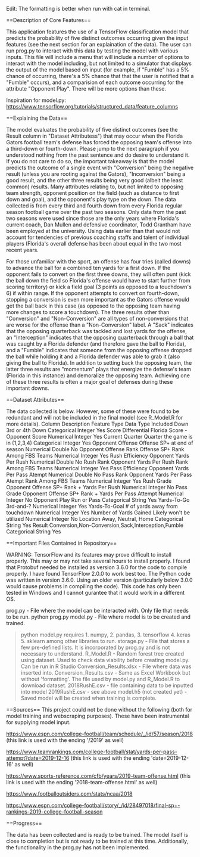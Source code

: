 Edit: The formatting is better when run with cat in terminal.

==Description of Core Features==

This application features the use of a TensorFlow classification model that predicts the probability of five distinct outcomes occurring given the input features (see the next section for an explaination of the data). The user can run prog.py to interact with this data by testing the model with various inputs. This file will include a menu that will include a number of options to interact with the model including, but not limited to a simulator that displays the output of the model based on input (for example, if "Fumble" has a 5% chance of occurring, there's a 5% chance that that the user is notified that a "Fumble" occurs), and a comparision of each outcome occurring for the attribute "Opponent Play". There will be more options than these. 

Inspiration for model.py: https://www.tensorflow.org/tutorials/structured_data/feature_columns

==Explaining the Data==

The model evaluates the probability of five distinct outcomes (see the Result column in "Dataset Attributess") that may occur when the Florida Gators football team's defense has forced the opposing team's offense into a third-down or fourth-down. 
Please jump to the next paragraph if you understood nothing from the past sentence and do desire to understand it. If you do not care to do so, the important takeaway is that the model predicts the outcome of a single event with "Conversion" being the negative result (unless you are rooting against the Gators), "Inconversion" being a good result, and the other three results being very good (albeit the least common) results.
Many attributes relating to, but not limited to opposing team strength, opponent position on the field (such as distance to first down and goal), and the opponent's play type on the down. The data collected is from every third and fourth down from every Florida regular season football game over the past two seasons. 
Only data from the past two seasons were used since those are the only years where Florida's current coach, Dan Mullen and defensive coordinator, Todd Grantham have been employed at the university. Using data earlier than that would not account for tendencies of previous coaching staffs and talent of individual players (Florida's overall defense has been about equal in the two most recent years. 

For those unfamiliar with the sport, an offense has four tries (called downs) to advance the ball for a combined ten yards for a first down. If the opponent fails to convert on the first three downs, they will often punt (kick the ball down the field so Florida's offense would have to start further from scoring territory) or kick a field goal (3 points as opposed to a touchdown's 6) if within range. If the opponent attempts to convert on fourth-down, stopping a conversion is even more important as the Gators offense would get the ball back in this case (as opposed to the opposing team having more changes to score a touchdown). The three results other than "Conversion" and "Non-Conversion" are all types of non-conversions that are worse for the offense than a "Non-Conversion" label. A "Sack" indicates that the opposing quarterback was tackled and lost yards for the offense, an "Interception" indicates that the opposing quarterback through a ball that was caught by a Florida defender (and therefore gave the ball to Florida), and a "Fumble" indicates that someone from the opposing offense dropped the ball while holding it and a Florida defender was able to grab it (also giving the ball to Florida). In addition to setting back the opposing team, the latter three results are "momentum" plays that energize the defense's team (Florida in this instance) and demoralize the opposing team. Achieving one of these three results is often a major goal of defenses during these important downs.

==Dataset Attributes==

The data collected is below. However, some of these were found to be redundant and will not be included in the final model (see R_Model.R for more details).
Column					Description						Feature Type	Data Type	Included
Down					3rd or 4th Down						Categorical	Integer		Yes
Score Differential			Florida Score - Opponent Score				Numerical	Integer		Yes
Current Quarter				Quarter the game is in (1,2,3,4)			Categorical	Integer		Yes
Opponent Offense 			Offense SP+ at end of season				Numerical	Double		No
Opponent Offense Rank			Offense SP+ Rank Among FBS Teams			Numerical	Integer		Yes
Rush Efficiency				Opponent Yards Per Rush					Numerical	Double		No
Rush Rank				Opponent Yards Per Rush Rank Among FBS Teams		Numerical	Integer		Yes
Pass Efficiency				Opponent Yards Per Pass Atempt				Numerical	Double		No
Pass Rank				Opponent Yards Per Pass Atempt Rank Among FBS Teams	Numerical	Integer		Yes
Rush Grade				Opponent Offense SP+ Rank + Yards Per Rush		Numerical	Integer		No
Pass Grade				Opponent Offense SP+ Rank + Yards Per Pass Attempt	Numerical	Integer		No
Opponent Play				Run or Pass						Categorical	String		Yes
Yards-To-Go				3rd-and-?						Numerical	Integer		Yes
Yards-To-Goal				# of yards away from touchdown				Numerical	Integer		Yes
Number of Yards Gained			Likely won't be utilized				Numerical	Integer		No
Location				Away, Neutral, Home					Categorical	String		Yes
Result					Conversion,Non-Conversion,Sack,Interception,Fumble	Categorical	String		Yes

==Important Files Contained in Repository==

WARNING: TensorFlow and its features may prove difficult to install properly. This may or may not take several hours to install properly. I found that Protobuf needed be installed as version 3.6.0 for the code to compile properly. I have found TensorFlow 2.0.0 to work best too. The Python code was written in version 3.6.0. Using an older version (particularly below 3.0.0 would cause problems in compiling the code). This code has only been tested in Windows and I cannot gurantee that it would work in a different OS. 

prog.py - File where the model can be interacted with. Only file that needs to be run.
  python prog.py
model.py - File where model is to be created and trained.
> python model.py
> requires 1. numpy, 2. pandas, 3. tensorflow 4. keras 5. sklearn among other libraries to run.
storage.py - File that stores a few pre-defined lists. It is incorporated by prog.py and is not necessary to understand.
R_Model.R - Random forest tree created using dataset. Used to check data viability before creating model.py.
  Can be run in R Studio
Conversion_Results.xlsx - File where data was inserted into.
Conversion_Results.csv - Same as Excel Workbook but without 'formatting'. The file used by model.py and R_Model.R to download dataset.
2018RushE.csv - file containing data to be inputted into model
2019RushE.csv - see above
model.h5 (not created yet) - Saved model will be created when training is complete.

==Sources==
This project could not be done without the following (both for model training and webscraping purposes). These have been instrumental for supplying model input.

https://www.espn.com/college-football/team/schedule/_/id/57/season/2018 (this link is used with the ending '/2019' as well)

https://www.teamrankings.com/college-football/stat/yards-per-pass-attempt?date=2019-12-16 (this link is used with the ending 'date=2019-12-16' as well)

https://www.sports-reference.com/cfb/years/2019-team-offense.html (this link is used with the ending '2018-team-offense.html' as well)

https://www.footballoutsiders.com/stats/ncaa/2018

https://www.espn.com/college-football/story/_/id/28497018/final-sp+-rankings-2019-college-football-season

==Progress==

The data has been collected and is ready to be trained. The model itself is close to completion but is not ready to be trained at this time. Additionally, the functionality in the prog.py has not been implemented.
